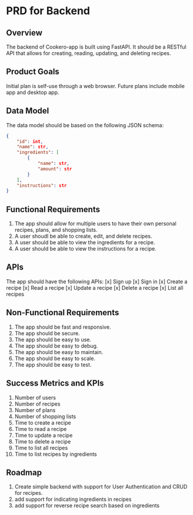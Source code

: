 # PRD for Backend

## Overview

The backend of Cookero-app is built using FastAPI. It should be a RESTful API that allows for creating, reading, updating, and deleting recipes.

## Product Goals

Initial plan is self-use through a web browser. Future plans include mobile app and desktop app.

## Data Model

The data model should be based on the following JSON schema:

```json
{
    "id": int,
    "name": str,
    "ingredients": [
        {
            "name": str,
            "amount": str
        }
    ],
    "instructions": str
}
```

## Functional Requirements

1. The app should allow for multiple users to have their own personal recipes, plans, and shopping lists.
2. A user shoudl be able to create, edit, and delete recipes.
3. A user should be able to view the ingredients for a recipe.
4. A user should be able to view the instructions for a recipe.

## APIs

The app should have the following APIs:
[x] Sign up
[x] Sign in
[x] Create a recipe
[x] Read a recipe
[x] Update a recipe
[x] Delete a recipe
[x] List all recipes

## Non-Functional Requirements

1. The app should be fast and responsive.
2. The app should be secure.
3. The app should be easy to use.
4. The app should be easy to debug.
5. The app should be easy to maintain.
6. The app should be easy to scale.
7. The app should be easy to test.

## Success Metrics and KPIs

1. Number of users
2. Number of recipes
3. Number of plans
4. Number of shopping lists
5. Time to create a recipe
6. Time to read a recipe
7. Time to update a recipe
8. Time to delete a recipe
9. Time to list all recipes
10. Time to list recipes by ingredients

## Roadmap

1. Create simple backend with support for User Authentication and CRUD for recipes.
2. add support for indicating ingredients in recipes
3. add support for reverse recipe search based on ingredients